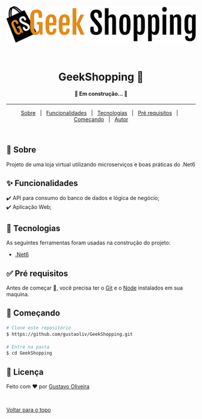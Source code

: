 <div align="center" id="top"> 
  <img src="https://github.com/gustaoliv/GeekShopping/blob/main/GeekShopping.Web/wwwroot/images/geek_shopping.png" alt="GeekShopping" />

  &#xa0;
</div>

<h1 align="center">GeekShopping 🛒</h1>


<!-- Status -->

<h4 align="center"> 
	🚧  Em construção...  🚧
</h4> 

<hr>

<p align="center">
  <a href="#dart-sobre">Sobre</a> &#xa0; | &#xa0; 
  <a href="#sparkles-funcionalidades">Funcionalidades</a> &#xa0; | &#xa0;
  <a href="#rocket-tecnologias">Tecnologias</a> &#xa0; | &#xa0;
  <a href="#white_check_mark-pré-requisitos">Pré requisitos</a> &#xa0; | &#xa0;
  <a href="#checkered_flag-começando">Começando</a> &#xa0; | &#xa0;
  <a href="https://github.com/gustavoliv" target="_blank">Autor</a>
</p>

<br>

## :dart: Sobre ##

Projeto de uma loja virtual utilizando microserviços e boas práticas do .Net6

## :sparkles: Funcionalidades ##

:heavy_check_mark: API para consumo do banco de dados e lógica de negócio;\
:heavy_check_mark: Aplicação Web;

## :rocket: Tecnologias ##

As seguintes ferramentas foram usadas na construção do projeto:

- [.Net6](https://dotnet.microsoft.com/pt-br/)

## :white_check_mark: Pré requisitos ##

Antes de começar :checkered_flag:, você precisa ter o [Git](https://git-scm.com) e o [Node](https://nodejs.org/en/) instalados em sua maquina.

## :checkered_flag: Começando ##

```bash
# Clone este repositório
$ https://github.com/gustaoliv/GeekShopping.git

# Entre na pasta
$ cd GeekShopping
```

## :memo: Licença ##

Feito com :heart: por <a href="https://github.com/gustaoliv" target="_blank">Gustavo Oliveira</a>

&#xa0;

<a href="#top">Voltar para o topo</a>
